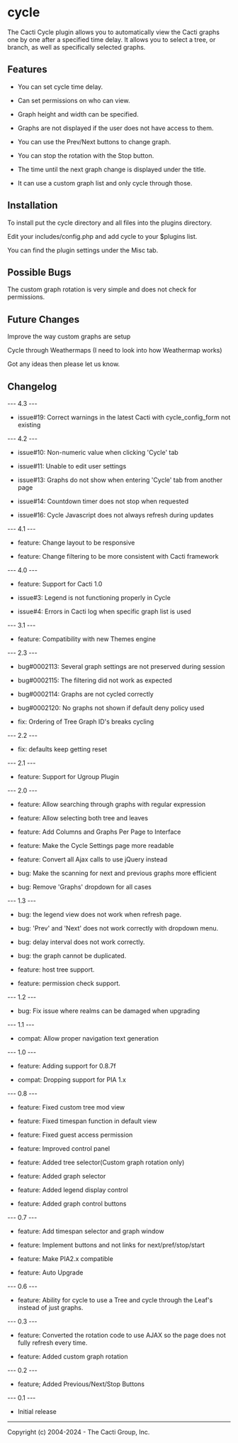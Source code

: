 # cycle

The Cacti Cycle plugin allows you to automatically view the Cacti graphs one by
one after a specified time delay.  It allows you to select a tree, or branch, as
well as specifically selected graphs.

## Features

* You can set cycle time delay.

* Can set permissions on who can view.

* Graph height and width can be specified.

* Graphs are not displayed if the user does not have access to them.

* You can use the Prev/Next buttons to change graph.

* You can stop the rotation with the Stop button.

* The time until the next graph change is displayed under the title.

* It can use a custom graph list and only cycle through those.

## Installation

To install put the cycle directory and all files into the plugins directory.

Edit your includes/config.php and add cycle to your $plugins list.

You can find the plugin settings under the Misc tab.

## Possible Bugs

The custom graph rotation is very simple and does not check for permissions.

## Future Changes

Improve the way custom graphs are setup

Cycle through Weathermaps (I need to look into how Weathermap works)

Got any ideas then please let us know.

## Changelog

--- 4.3 ---

* issue#19: Correct warnings in the latest Cacti with cycle_config_form not existing

--- 4.2 ---

* issue#10: Non-numeric value when clicking 'Cycle' tab

* issue#11: Unable to edit user settings

* issue#13: Graphs do not show when entering 'Cycle' tab from another page

* issue#14: Countdown timer does not stop when requested

* issue#16: Cycle Javascript does not always refresh during updates

--- 4.1 ---

* feature: Change layout to be responsive

* feature: Change filtering to be more consistent with Cacti framework

--- 4.0 ---

* feature: Support for Cacti 1.0

* issue#3: Legend is not functioning properly in Cycle

* issue#4: Errors in Cacti log when specific graph list is used

--- 3.1 ---

* feature: Compatibility with new Themes engine

--- 2.3 ---

* bug#0002113: Several graph settings are not preserved during session

* bug#0002115: The filtering did not work as expected

* bug#0002114: Graphs are not cycled correctly

* bug#0002120: No graphs not shown if default deny policy used

* fix: Ordering of Tree Graph ID's breaks cycling

--- 2.2 ---

* fix: defaults keep getting reset

--- 2.1 ---

* feature: Support for Ugroup Plugin

--- 2.0 ---

* feature: Allow searching through graphs with regular expression

* feature: Allow selecting both tree and leaves

* feature: Add Columns and Graphs Per Page to Interface

* feature: Make the Cycle Settings page more readable

* feature: Convert all Ajax calls to use jQuery instead

* bug: Make the scanning for next and previous graphs more efficient

* bug: Remove 'Graphs' dropdown for all cases

--- 1.3 ---

* bug: the legend view does not work when refresh page.

* bug: 'Prev' and 'Next' does not work correctly with dropdown menu.

* bug: delay interval does not work correctly.

* bug: the graph cannot be duplicated.

* feature: host tree support.

* feature: permission check support.

--- 1.2 ---

* bug: Fix issue where realms can be damaged when upgrading

--- 1.1 ---

* compat: Allow proper navigation text generation

--- 1.0 ---

* feature: Adding support for 0.8.7f

* compat: Dropping support for PIA 1.x

--- 0.8 ---

* feature: Fixed custom tree mod view

* feature: Fixed timespan function in default view

* feature: Fixed guest access permission

* feature: Improved control panel

* feature: Added tree selector(Custom graph rotation only)

* feature: Added graph selector

* feature: Added legend display control

* feature: Added graph control buttons

--- 0.7 ---

* feature: Add timespan selector and graph window

* feature: Implement buttons and not links for next/pref/stop/start

* feature: Make PIA2.x compatible

* feature: Auto Upgrade

--- 0.6 ---

* feature: Ability for cycle to use a Tree and cycle through the Leaf's instead
  of just graphs.

--- 0.3 ---

* feature: Converted the rotation code to use AJAX so the page does not fully
  refresh every time.

* feature: Added custom graph rotation

--- 0.2 ---

* feature; Added Previous/Next/Stop Buttons

--- 0.1 ---

* Initial release

-----------------------------------------------
Copyright (c) 2004-2024 - The Cacti Group, Inc.
